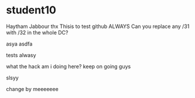 # student10
Haytham Jabbour
thx
Thisis to test github
ALWAYS
Can you replace any /31 with /32 in the whole DC?

asya
asdfa

tests alwasy

what the hack am i doing here?
keep on going guys

slsyy


change by meeeeeee